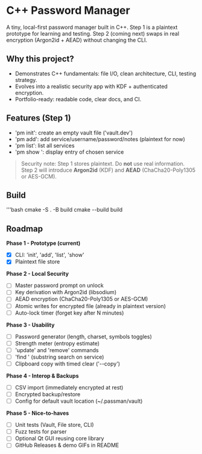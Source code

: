 # C++ Password Manager

A tiny, local-first password manager built in C++.
Step 1 is a plaintext prototype for learning and testing.
Step 2 (coming next) swaps in real encryption (Argon2id + AEAD) without changing the CLI.

## Why this project?
- Demonstrates C++ fundamentals: file I/O, clean architecture, CLI, testing strategy.
- Evolves into a realistic security app with KDF + authenticated encryption.
- Portfolio-ready: readable code, clear docs, and CI.

## Features (Step 1)
- 'pm init': create an empty vault file ('vault.dev')
- 'pm add': add service/username/password/notes (plaintext for now)
- 'pm list': list all services
- 'pm show <service>': display entry of chosen service

> Security note: Step 1 stores plaintext. Do **not** use real information.
> Step 2 will introduce **Argon2id** (KDF) and **AEAD** (ChaCha20-Poly1305 or AES-GCM).

## Build
'''bash
cmake -S . -B build
cmake --build build

## Roadmap

**Phase 1 - Prototype (current)**
- [x] CLI: 'init', 'add', 'list', 'show'
- [x] Plaintext file store

**Phase 2 - Local Security**
- [ ] Master password prompt on unlock
- [ ] Key derivation with Argon2id (libsodium)
- [ ] AEAD encryption (ChaCha20-Poly1305 or AES-GCM)
- [ ] Atomic writes for encrypted file (already in plaintext version)
- [ ] Auto-lock timer (forget key after N minutes)

**Phase 3 - Usability**
- [ ] Password generator (length, charset, symbols toggles)
- [ ] Strength meter (entropy estimate)
- [ ] 'update' and 'remove' commands
- [ ] 'find <query>' (substring search on service)
- [ ] Clipboard copy with timed clear ('--copy')

**Phase 4 - Interop & Backups**
- [ ] CSV import (immediately encrypted at rest)
- [ ] Encrypted backup/restore
- [ ] Config for default vault location (~/.passman/vault)

**Phase 5 - Nice-to-haves**
- [ ] Unit tests (Vault, File store, CLI)
- [ ] Fuzz tests for parser
- [ ] Optional Qt GUI reusing core library
- [ ] GitHub Releases & demo GIFs in README